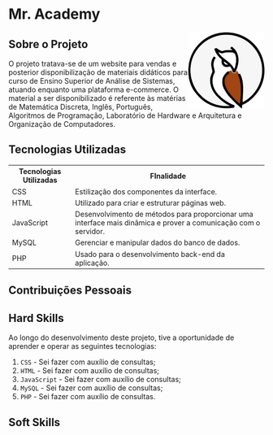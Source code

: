 # Mr. Academy

<img src="/docs/owl.png" align="right" width="150" height="150">

## **Sobre o Projeto**

O projeto tratava-se de um website para vendas e posterior disponibilização de materiais didáticos para curso de Ensino Superior de Análise de Sistemas, atuando enquanto uma plataforma e-commerce. O material a ser disponibilizado é referente às matérias de Matemática Discreta, Inglês, Português, Algoritmos de Programação, Laboratório de Hardware e Arquitetura e Organização de Computadores.

## **Tecnologias Utilizadas**

<table>
    <tr>
        <th>Tecnologias Utilizadas</th>
        <th>FInalidade</th>
    </tr>
    <tr>
        <td>CSS</td>
        <td align="justify">Estilização dos componentes da interface.</td>
    </tr>
    <tr>
        <td>HTML</td>
        <td align="left">Utilizado para criar e estruturar páginas web.</td>
    </tr>
    <tr>
        <td>JavaScript</td>
        <td align="left">Desenvolvimento de métodos para proporcionar uma interface mais dinâmica e prover a comunicação com o servidor.</td>
    </tr>
    <tr>
        <td>MySQL</td>
        <td align="left">Gerenciar e manipular dados do banco de dados.</td>
    </tr>
    <tr>
        <td>PHP</td>
        <td align="left">Usado para o desenvolvimento back-end da aplicação.</td>

</table>

## **Contribuições Pessoais**

## **Hard Skills**

Ao longo do desenvolvimento deste projeto, tive a oportunidade de aprender e operar as seguintes tecnologias:

   1. `CSS` - Sei fazer com auxílio de consultas;
   2. `HTML` - Sei fazer com auxílio de consultas;
   3. `JavaScript` - Sei fazer com auxílio de consultas;
   4. `MySQL` - Sei fazer com auxílio de consultas;
   5. `PHP` - Sei fazer com auxílio de consultas.

## **Soft Skills**

